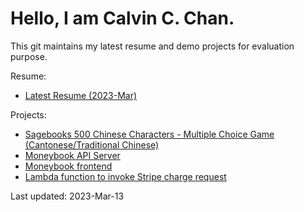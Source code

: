 # Hello, I am Calvin C. Chan.

This git maintains my latest resume and demo projects for evaluation purpose.

Resume:
- [Latest Resume (2023-Mar)](./Resume-Calvin-Chun-yu-Chan-202303.pdf)

Projects:
- [Sagebooks 500 Chinese Characters - Multiple Choice Game (Cantonese/Traditional Chinese)](https://github.com/calvincchan/sagebooks-500-multiple-choice)
- [Moneybook API Server](https://github.com/calvincchan/money-book-api)
- [Moneybook frontend](https://github.com/calvincchan/money-book-webapp)
- [Lambda function to invoke Stripe charge request](https://github.com/calvincchan/stripe-charge)

Last updated: 2023-Mar-13